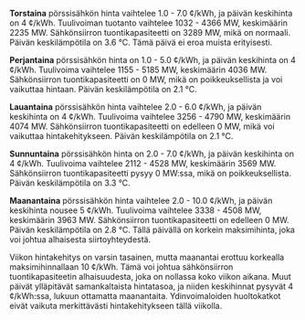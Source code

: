 **Torstaina** pörssisähkön hinta vaihtelee 1.0 - 7.0 ¢/kWh, ja päivän keskihinta on 4 ¢/kWh. Tuulivoiman tuotanto vaihtelee 1032 - 4366 MW, keskimäärin 2235 MW. Sähkönsiirron tuontikapasiteetti on 3289 MW, mikä on normaali. Päivän keskilämpötila on 3.6 °C. Tämä päivä ei eroa muista erityisesti.

**Perjantaina** pörssisähkön hinta on 1.0 - 5.0 ¢/kWh, ja päivän keskihinta on 4 ¢/kWh. Tuulivoima vaihtelee 1155 - 5185 MW, keskimäärin 4036 MW. Sähkönsiirron tuontikapasiteetti on 0 MW, mikä on poikkeuksellista ja voi vaikuttaa hintaan. Päivän keskilämpötila on 2.1 °C.

**Lauantaina** pörssisähkön hinta vaihtelee 2.0 - 6.0 ¢/kWh, ja päivän keskihinta on 4 ¢/kWh. Tuulivoima vaihtelee 3256 - 4790 MW, keskimäärin 4074 MW. Sähkönsiirron tuontikapasiteetti on edelleen 0 MW, mikä voi vaikuttaa hintakehitykseen. Päivän keskilämpötila on 2.1 °C.

**Sunnuntaina** pörssisähkön hinta on 2.0 - 7.0 ¢/kWh, ja päivän keskihinta on 4 ¢/kWh. Tuulivoima vaihtelee 2112 - 4528 MW, keskimäärin 3569 MW. Sähkönsiirron tuontikapasiteetti pysyy 0 MW:ssa, mikä on poikkeuksellista. Päivän keskilämpötila on 3.3 °C.

**Maanantaina** pörssisähkön hinta vaihtelee 2.0 - 10.0 ¢/kWh, ja päivän keskihinta nousee 5 ¢/kWh. Tuulivoima vaihtelee 3338 - 4508 MW, keskimäärin 3963 MW. Sähkönsiirron tuontikapasiteetti on edelleen 0 MW. Päivän keskilämpötila on 2.8 °C. Tällä päivällä on korkein maksimihinta, joka voi johtua alhaisesta siirtoyhteydestä.

Viikon hintakehitys on varsin tasainen, mutta maanantai erottuu korkealla maksimihinnallaan 10 ¢/kWh. Tämä voi johtua sähkönsiirron tuontikapasiteetin alhaisuudesta, joka on nollassa koko viikon aikana. Muut päivät ylläpitävät samankaltaista hintatasoa, ja niiden keskihinnat pysyvät 4 ¢/kWh:ssa, lukuun ottamatta maanantaita. Ydinvoimaloiden huoltokatkot eivät vaikuta merkittävästi hintakehitykseen tällä viikolla.